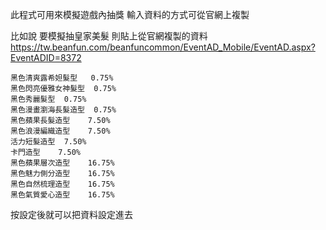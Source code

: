 此程式可用來模擬遊戲內抽獎 輸入資料的方式可從官網上複製

比如說 要模擬抽皇家美髮 則貼上從官網複製的資料
https://tw.beanfun.com/beanfuncommon/EventAD_Mobile/EventAD.aspx?EventADID=8372
```
黑色清爽露希妲髮型	0.75%
黑色閃亮優雅女神髮型	0.75%
黑色秀麗髮型	0.75%
黑色漫畫瀏海長髮造型	0.75%
黑色蘋果長髮造型	7.50%
黑色浪漫編織造型	7.50%
活力短髮造型	7.50%
卡門造型	7.50%
黑色蘋果層次造型	16.75%
黑色魅力側分造型	16.75%
黑色自然梳理造型	16.75%
黑色氣質愛心造型	16.75%
```
按設定後就可以把資料設定進去